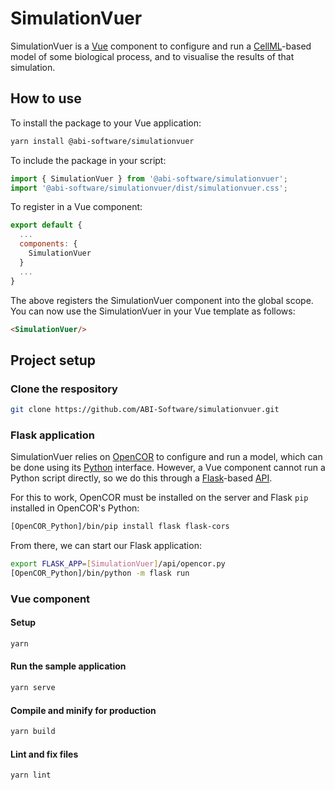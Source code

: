 # SimulationVuer

SimulationVuer is a [Vue](https://vuejs.org/) component to configure and run a [CellML](https://cellml.org/)-based model of some biological process, and to visualise the results of that simulation.

## How to use

To install the package to your Vue application:

```bash
yarn install @abi-software/simulationvuer
```

To include the package in your script:

```javascript
import { SimulationVuer } from '@abi-software/simulationvuer';
import '@abi-software/simulationvuer/dist/simulationvuer.css';
```

To register in a Vue component:

```javascript
export default {
  ...
  components: {
    SimulationVuer
  }
  ...
}
```

The above registers the SimulationVuer component into the global scope.
You can now use the SimulationVuer in your Vue template as follows:

```html
<SimulationVuer/>
```

## Project setup

### Clone the respository

```bash
git clone https://github.com/ABI-Software/simulationvuer.git
```

### Flask application

SimulationVuer relies on [OpenCOR](https://opencor.ws/) to configure and run a model, which can be done using its [Python](https://www.python.org/) interface.
However, a Vue component cannot run a Python script directly, so we do this through a [Flask](https://palletsprojects.com/p/flask/)-based [API](https://en.wikipedia.org/wiki/API).

For this to work, OpenCOR must be installed on the server and Flask `pip` installed in OpenCOR's Python:

```bash
[OpenCOR_Python]/bin/pip install flask flask-cors
```

From there, we can start our Flask application:

```bash
export FLASK_APP=[SimulationVuer]/api/opencor.py
[OpenCOR_Python]/bin/python -m flask run
```

### Vue component

#### Setup

```bash
yarn
```

#### Run the sample application

```bash
yarn serve
```

#### Compile and minify for production

```bash
yarn build
```

#### Lint and fix files

```bash
yarn lint
```
